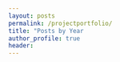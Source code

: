 ```yaml
---
layout: posts
permalink: /projectportfolio/
title: "Posts by Year                                                      (work-in-progress, please visit my GitHub for more)"
author_profile: true
header:
---
```


